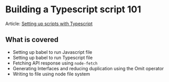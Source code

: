 # Building a Typescript script 101

Article: [Setting up scripts with Typescript](https://johnfay.dev/blog/setting-up-scripts-with-typescript/)

## What is covered

- Setting up babel to run Javascript file
- Setting up babel to run Typescript file
- Fetching API response using `node-fetch`
- Generating Interfaces and reducing duplication using the Omit operator
- Writing to file using node file system
